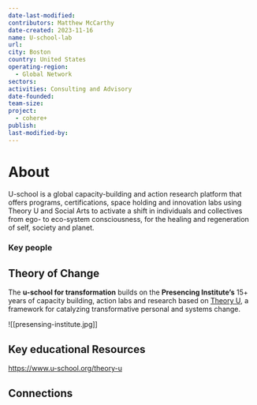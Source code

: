 ```yaml
---
date-last-modified: 
contributors: Matthew McCarthy
date-created: 2023-11-16
name: U-school-lab
url: 
city: Boston
country: United States
operating-region:
  - Global Network
sectors: 
activities: Consulting and Advisory
date-founded: 
team-size: 
project:
  - cohere+
publish: 
last-modified-by:
---
```


# About 

 U-school is a global capacity-building and action research platform that offers programs, certifications, space holding and innovation labs using Theory U and Social Arts to activate a shift in individuals and collectives from ego- to eco-system consciousness, for the healing and regeneration of self, society and planet.

### Key people 

## Theory of Change 
  
The **u-school for transformation** builds on the **Presencing Institute’s** 15+ years of capacity building, action labs and research based on [Theory U](https://www.u-school.org/theory-u), a framework for catalyzing transformative personal and systems change.

![[presensing-institute.jpg]]
## Key educational Resources 

https://www.u-school.org/theory-u
## Connections 

